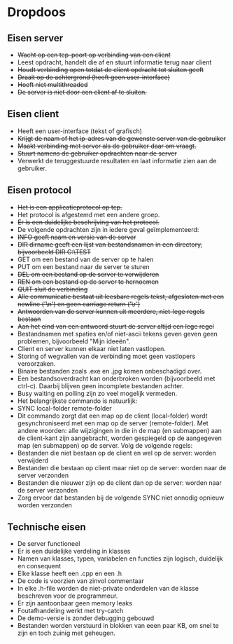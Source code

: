 Dropdoos
========


Eisen server
--------

* ~~Wacht op een tcp-poort op verbinding van een client~~
* Leest opdracht, handelt die af en stuurt informatie terug naar client
* ~~Houdt verbinding open totdat de client opdracht tot sluiten geeft~~
* ~~Draait op de achtergrond (heeft geen user-interface)~~
* ~~Hoeft niet multithreaded~~
* ~~De server is niet door een client af te sluiten.~~



Eisen client
--------

* Heeft een user-interface (tekst of grafisch)
* ~~Krijgt de naam of het ip-adres van de gewenste server van de gebruiker~~
* ~~Maakt verbinding met server als de gebruiker daar om vraagt.~~
* ~~Stuurt namens de gebruiker opdrachten naar de server~~
* Verwerkt de teruggestuurde resultaten en laat informatie zien aan de gebruiker.

Eisen protocol
--------
* ~~Het is een applicatieprotocol op tcp.~~
* Het protocol is afgestemd met een andere groep.
* ~~Er is een duidelijke beschrijving van het protocol.~~
* De volgende opdrachten zijn in iedere geval geïmplementeerd:
* ~~INFO geeft naam en versie van de server~~
* ~~DIR dirname geeft een lijst van bestandsnamen in een directory, bijvoorbeeld DIR C:\TEST~~
* GET om een bestand van de server op te halen
* PUT om een bestand naar de server te sturen
* ~~DEL om een bestand op de server te verwijderen~~
* ~~REN om een bestand op de server te hernoemen~~
* ~~QUIT sluit de verbinding~~
* ~~Alle communicatie bestaat uit leesbare regels tekst, afgesloten met een newline ('\n') en geen carriage return ('\r')~~
* ~~Antwoorden van de server kunnen uit meerdere, niet-lege regels bestaan~~
* ~~Aan het eind van een antwoord stuurt de server altijd een lege regel~~
* Bestandnamen met spaties en/of niet-ascii tekens geven geven geen problemen, bijvoorbeeld "Mijn ideeën".
* Client en server kunnen elkaar niet laten vastlopen.
* Storing of wegvallen van de verbinding moet geen vastlopers veroorzaken.
* Binaire bestanden zoals .exe en .jpg komen onbeschadigd over.
* Een bestandsoverdracht kan onderbroken worden (bijvoorbeeld met ctrl-c). Daarbij blijven geen incomplete bestanden achter.
* Busy waiting en polling zijn zo veel mogelijk vermeden.
* Het belangrijkste commando is natuurlijk:
* SYNC local-folder remote-folder
* Dit commando zorgt dat een map op de client (local-folder) wordt gesynchroniseerd met een map op de server (remote-folder). Met andere woorden: alle wijzigingen in die in de map (en submappen) aan de client-kant zijn aangebracht, worden gespiegeld op de aangegeven map (en submappen) op de server. Volg de volgende regels:
* Bestanden die niet bestaan op de client en wel op de server: worden verwijderd
* Bestanden die bestaan op client maar niet op de server: worden naar de server verzonden
* Bestanden die nieuwer zijn op de client dan op de server: worden naar de server verzonden
* Zorg ervoor dat bestanden bij de volgende SYNC niet onnodig opnieuw worden verzonden

Technische eisen
--------

* De server functioneel
* Er is een duidelijke verdeling in klasses
* Namen van klasses, typen, variabelen en functies zijn logisch, duidelijk en consequent
* Elke klasse heeft een .cpp en een .h
* De code is voorzien van zinvol commentaar
* In elke .h-file worden de niet-private onderdelen van de klasse beschreven voor de programmeur.
* Er zijn aantoonbaar geen memory leaks
* Foutafhandeling werkt met try-catch
* De demo-versie is zonder debugging gebouwd
* Bestanden worden verstuurd in blokken van eeen paar KB, om snel te zijn en toch zuinig met geheugen.
